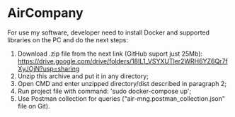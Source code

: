 # AirCompany
For use my software, developer need to install Docker and supported libraries on the PC and do the next steps:
1. Download .zip file from the next link (GitHub suport just 25Mb):
   https://drive.google.com/drive/folders/18IL1_VSYXUTler2WRH6YZ6Qr7fXyJOjN?usp=sharing 
2. Unzip this archive and put it in any directory;
3. Open CMD and enter unzipped directory/dist described in paragraph 2;
3. Run project file with command: 'sudo docker-compose up';
4. Use Postman collection for queries ("air-mng.postman_collection.json" file on Git). 
